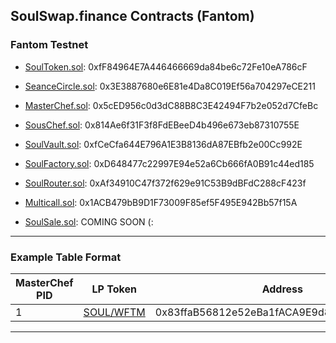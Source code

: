 ## SoulSwap.finance Contracts (Fantom)
 
### Fantom Testnet
- [SoulToken.sol](https://testnet.ftmscan.com/address/0xfF84964E7A446466669da84be6c72Fe10eA786cF#code): 0xfF84964E7A446466669da84be6c72Fe10eA786cF
- [SeanceCircle.sol](https://testnet.ftmscan.com/address/0x3E3887680e6E81e4Da8C019Ef56a704297eCE211#code): 0x3E3887680e6E81e4Da8C019Ef56a704297eCE211
- [MasterChef.sol](https://testnet.ftmscan.com/address/0x5cED956c0d3dC88B8C3E42494F7b2e052d7CfeBc#code): 0x5cED956c0d3dC88B8C3E42494F7b2e052d7CfeBc
- [SousChef.sol](https://testnet.ftmscan.com/address/0x814Ae6f31F3f8FdEBeeD4b496e673eb87310755E#code): 0x814Ae6f31F3f8FdEBeeD4b496e673eb87310755E
- [SoulVault.sol](https://testnet.ftmscan.com/address/0xfCeCfa644E796A1E3B8136dA87EBfb2e00Cc992E#code): 0xfCeCfa644E796A1E3B8136dA87EBfb2e00Cc992E

- [SoulFactory.sol](https://testnet.ftmscan.com/address/0xD648477c22997E94e52a6Cb666fA0B91c44ed185#code): 0xD648477c22997E94e52a6Cb666fA0B91c44ed185
- [SoulRouter.sol](https://testnet.ftmscan.com/address/0xAf34910C47f372f629e91C53B9dBFdC288cF423f#code): 0xAf34910C47f372f629e91C53B9dBFdC288cF423f
- [Multicall.sol](https://testnet.ftmscan.com/address/0x1ACB479bB9D1F73009F85ef5F495E942Bb57f15A#code): 0x1ACB479bB9D1F73009F85ef5F495E942Bb57f15A
- [SoulSale.sol](https://testnet.ftmscan.com/address/#code): COMING SOON (:
---

### Example Table Format

| MasterChef PID | LP Token | Address | 
| --- | --- | --- | 
| 1 | [SOUL/WFTM](https://etherscan.io/address/0x83ffaB56812e52eBa1fACA9E9d894c9a912e7Bf2) | 0x83ffaB56812e52eBa1fACA9E9d894c9a912e7Bf2 |

---
